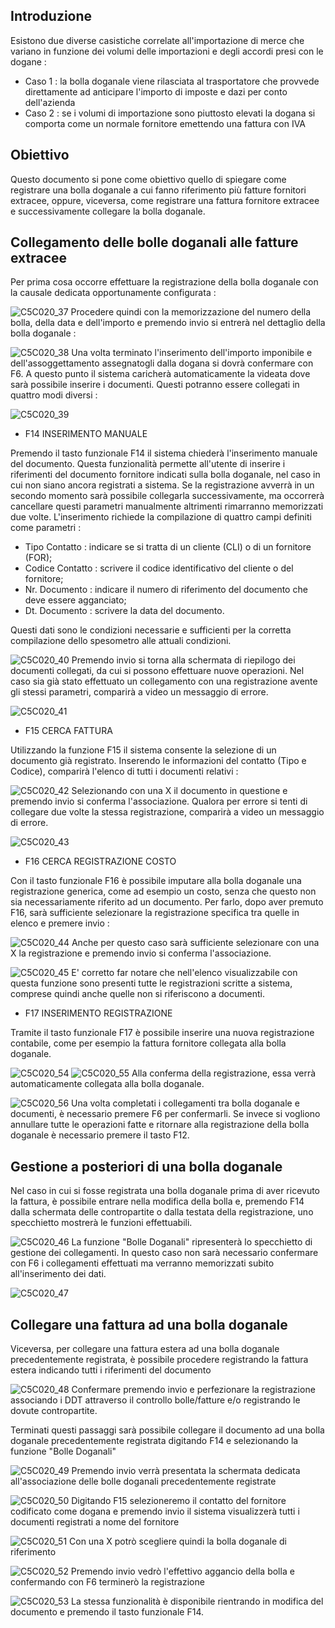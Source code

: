 ## Introduzione

Esistono due diverse casistiche correlate all'importazione di merce che variano in funzione dei volumi delle importazioni e degli accordi presi con le dogane : 

-  Caso 1 :  la bolla doganale viene rilasciata al trasportatore che provvede direttamente ad anticipare l'importo di imposte e dazi per conto dell'azienda
-  Caso 2 :  se i volumi di importazione sono piuttosto elevati la dogana si comporta come un normale fornitore emettendo una fattura con IVA


## Obiettivo

Questo documento si pone come obiettivo quello di spiegare come registrare una bolla doganale a cui fanno riferimento più fatture fornitori extracee, oppure, viceversa, come registrare una fattura fornitore extracee e successivamente collegare la bolla doganale.


## Collegamento delle bolle doganali alle fatture extracee

Per prima cosa occorre effettuare la registrazione della bolla doganale con la causale dedicata opportunamente configurata : 

![C5C020_37](http://doc.smeup.com/immagini/MBDOC_OPE-C5C020_02/C5C020_37.png)
Procedere quindi con la memorizzazione del numero della bolla, della data e dell'importo e premendo invio si entrerà nel dettaglio della bolla doganale : 

![C5C020_38](http://doc.smeup.com/immagini/MBDOC_OPE-C5C020_02/C5C020_38.png)
Una volta terminato l'inserimento dell'importo imponibile e dell'assoggettamento assegnatogli dalla dogana si dovrà confermare con F6. A questo punto il sistema caricherà automaticamente la videata dove sarà possibile inserire i documenti. Questi potranno essere collegati in quattro modi diversi : 

![C5C020_39](http://doc.smeup.com/immagini/MBDOC_OPE-C5C020_02/C5C020_39.png)
-  F14 INSERIMENTO MANUALE

Premendo il tasto funzionale F14 il sistema chiederà l'inserimento manuale del documento. Questa funzionalità permette all'utente di inserire i riferimenti del documento fornitore indicati sulla bolla doganale, nel caso in cui non siano ancora registrati a sistema. Se la registrazione avverrà in un secondo momento sarà possibile collegarla successivamente, ma occorrerà cancellare questi parametri manualmente altrimenti rimarranno memorizzati due volte.
L'inserimento richiede la compilazione di quattro campi definiti come parametri : 

-  Tipo Contatto :  indicare se si tratta di un cliente (CLI) o di un fornitore (FOR);
-  Codice Contatto :  scrivere il codice identificativo del cliente o del fornitore;
-  Nr. Documento :  indicare il numero di riferimento del documento che deve essere agganciato;
-  Dt. Documento :  scrivere la data del documento.

Questi dati sono le condizioni necessarie e sufficienti per la corretta compilazione dello spesometro alle attuali condizioni.

![C5C020_40](http://doc.smeup.com/immagini/MBDOC_OPE-C5C020_02/C5C020_40.png)
Premendo invio si torna alla schermata di riepilogo dei documenti collegati, da cui si possono effettuare nuove operazioni. Nel caso sia già stato effettuato un collegamento con una registrazione avente gli stessi parametri, comparirà a video un messaggio di errore.

![C5C020_41](http://doc.smeup.com/immagini/MBDOC_OPE-C5C020_02/C5C020_41.png)

-  F15 CERCA FATTURA

Utilizzando la funzione F15 il sistema consente la selezione di un documento già registrato. Inserendo le informazioni del contatto (Tipo e Codice), comparirà l'elenco di tutti i documenti relativi : 

![C5C020_42](http://doc.smeup.com/immagini/MBDOC_OPE-C5C020_02/C5C020_42.png)
Selezionando con una X il documento in questione e premendo invio si conferma l'associazione. Qualora per errore si tenti di collegare due volte la stessa registrazione, comparirà a video un messaggio di errore.

![C5C020_43](http://doc.smeup.com/immagini/MBDOC_OPE-C5C020_02/C5C020_43.png)

-  F16 CERCA REGISTRAZIONE COSTO

Con il tasto funzionale F16 è possibile imputare alla bolla doganale una registrazione generica, come ad esempio un costo, senza che questo non sia necessariamente riferito ad un documento. Per farlo, dopo aver premuto F16, sarà sufficiente selezionare la registrazione specifica tra quelle in elenco e premere invio : 

![C5C020_44](http://doc.smeup.com/immagini/MBDOC_OPE-C5C020_02/C5C020_44.png)
Anche per questo caso sarà sufficiente selezionare con una X la registrazione e premendo invio si conferma l'associazione.

![C5C020_45](http://doc.smeup.com/immagini/MBDOC_OPE-C5C020_02/C5C020_45.png)
E' corretto far notare che nell'elenco visualizzabile con questa funzione sono presenti tutte le registrazioni scritte a sistema, comprese quindi anche quelle non si riferiscono a documenti.


-  F17 INSERIMENTO REGISTRAZIONE

Tramite il tasto funzionale F17 è possibile inserire una nuova registrazione contabile, come per esempio la fattura fornitore collegata alla bolla doganale.

![C5C020_54](http://doc.smeup.com/immagini/MBDOC_OPE-C5C020_02/C5C020_54.png)
![C5C020_55](http://doc.smeup.com/immagini/MBDOC_OPE-C5C020_02/C5C020_55.png)
Alla conferma della registrazione, essa verrà automaticamente collegata alla bolla doganale.

![C5C020_56](http://doc.smeup.com/immagini/MBDOC_OPE-C5C020_02/C5C020_56.png)
Una volta completati i collegamenti tra bolla doganale e documenti, è necessario premere F6 per confermarli. Se invece si vogliono annullare tutte le operazioni fatte e ritornare alla registrazione della bolla doganale è necessario premere il tasto F12.

## Gestione a posteriori di una bolla doganale

Nel caso in cui si fosse registrata una bolla doganale prima di aver ricevuto la fattura, è possibile entrare nella modifica della bolla e, premendo F14 dalla schermata delle contropartite o dalla testata della registrazione, uno specchietto mostrerà le funzioni effettuabili.

![C5C020_46](http://doc.smeup.com/immagini/MBDOC_OPE-C5C020_02/C5C020_46.png)
La funzione "Bolle Doganali" ripresenterà lo specchietto di gestione dei collegamenti. In questo caso non sarà necessario confermare con F6 i collegamenti effettuati ma verranno memorizzati subito all'inserimento dei dati.

![C5C020_47](http://doc.smeup.com/immagini/MBDOC_OPE-C5C020_02/C5C020_47.png)

## Collegare una fattura ad una bolla doganale

Viceversa, per collegare una fattura estera ad una bolla doganale precedentemente registrata, è possibile procedere registrando la fattura estera indicando tutti i riferimenti del documento

![C5C020_48](http://doc.smeup.com/immagini/MBDOC_OPE-C5C020_02/C5C020_48.png)
Confermare premendo invio e perfezionare la registrazione associando i DDT attraverso il controllo bolle/fatture e/o registrando le dovute contropartite.

Terminati questi passaggi sarà possibile collegare il documento ad una bolla doganale precedentemente registrata digitando F14 e selezionando la funzione "Bolle Doganali"

![C5C020_49](http://doc.smeup.com/immagini/MBDOC_OPE-C5C020_02/C5C020_49.png)
Premendo invio verrà presentata la schermata dedicata all'associazione delle bolle doganali precedentemente registrate

![C5C020_50](http://doc.smeup.com/immagini/MBDOC_OPE-C5C020_02/C5C020_50.png)
Digitando F15 selezioneremo il contatto del fornitore codificato come dogana e premendo invio il sistema visualizzerà tutti i documenti registrati a nome del fornitore

![C5C020_51](http://doc.smeup.com/immagini/MBDOC_OPE-C5C020_02/C5C020_51.png)
Con una X potrò scegliere quindi la bolla doganale di riferimento

![C5C020_52](http://doc.smeup.com/immagini/MBDOC_OPE-C5C020_02/C5C020_52.png)
Premendo invio vedrò l'effettivo aggancio della bolla e confermando con F6 terminerò la registrazione

![C5C020_53](http://doc.smeup.com/immagini/MBDOC_OPE-C5C020_02/C5C020_53.png)
La stessa funzionalità è disponibile rientrando in modifica del documento e premendo il tasto funzionale F14.



